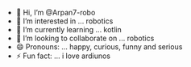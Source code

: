 - 👋 Hi, I’m @Arpan7-robo
- 👀 I’m interested in ... robotics
- 🌱 I’m currently learning ... kotlin
- 💞️ I’m looking to collaborate on ... robotics
- 😄 Pronouns: ... happy, curious, funny and serious
- ⚡ Fun fact: ... i love ardiunos 

<!---
Arpan7-robo/Arpan7-robo is a ✨ special ✨ repository because its `README.md` (this file) appears on your GitHub profile.
You can click the Preview link to take a look at your changes.
--->
